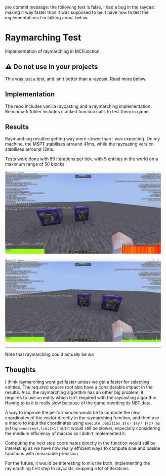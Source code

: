 pre commit message: the following text is false, i had a bug in the raycast making it way faster than it was supposed to be. I have now to test the implementations i'm talking about below.

# Raymarching Test

Implementation of raymarching in MCFunction.

## ⚠️ Do not use in your projects

This was just a test, and isn't better than a raycast. Read more below.


## Implementation

The repo includes vanilla raycasting and a raymarching implementation.
Benchmark folder includes stacked function calls to test them in game.

## Results

Raymarching resulted getting way more slower than i was expecting. On my machine, the MSPT stabilises arround 41ms, while the raycasting version stabilises arround 12ms.

Tests were done with 50 iterations per tick, with 5 entities in the world on a maximum range of 50 blocks

![Raymarching 50 times per tick](images/raymarching.png)

![Raycasting 50 times per tick](images/raycasting.png)

----------

Note that raymarching could actually be wa

## Thoughts

I think raymarching wont get faster unless we get a faster for selecting entities. The required square root also have a considerable impact in the results. Also, the raymarching algorithm has an other big problem, it requires to use an entity which isn't required with the raycasting algorithm. Having to tp it is really slow because of the game rewriting its NBT data.

A way to improve the performances would be to compute the new coordinates of the vector directly in the raymarching function, and then use a macro to input the coordinates using `execute position $(x) $(y) $(z) as @e[type=nearest,limit=1]` but it would still be slower, especially considering the medium efficiency of macros so i didn't implemented it.

Computing the next step coordinates directly in the function would still be interesting as we have now really efficient ways to compute sine and cosine functions with reasonable precision.

For the future, it would be interesting to mix the both, implementing the raymarching first step to raycasts, skipping a lot of iterations.